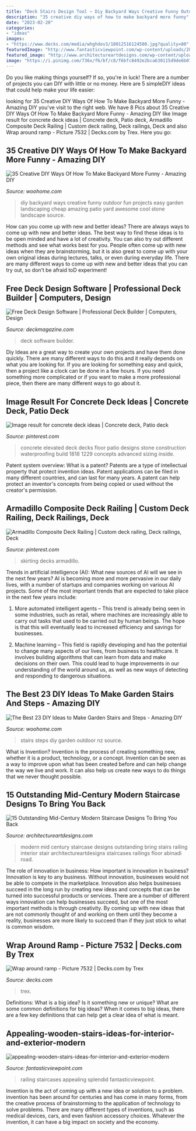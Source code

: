 ```yaml
---
title: "Deck Stairs Design Tool ~ Diy Backyard Ways Creative Funny Outdoor Fun Projects Easy Garden Landscaping Cheap Amazing Patio Yard Awesome Cool Stone Landscape Source"
description: "35 creative diy ways of how to make backyard more funny"
date: "2023-02-20"
categories:
- "ideas"
images:
- "https://www.decks.com/media/whghdev3/18012516124500.jpg?quality=80"
featuredImage: "http://www.fantasticviewpoint.com/wp-content/uploads/2017/02/appealing-wooden-stairs-ideas-for-interior-and-exterior-modern-staircase-railing-designs-stairs.jpg"
featured_image: "http://www.architectureartdesigns.com/wp-content/uploads/2015/03/15-Outstanding-Mid-Century-Modern-Staircase-Designs-To-Bring-You-Back-In-Time-8-630x947.jpg"
image: "https://i.pinimg.com/736x/f6/bf/c8/f6bfc8492e2bca630115d9de6b070f14.jpg"
---
```



Do you like making things yourself? If so, you're in luck! There are a number of projects you can DIY with little or no money. Here are 5 simpleDIY ideas that could help make your life easier: 

	

		
looking for 35 Creative DIY Ways Of How To Make Backyard More Funny - Amazing DIY you've visit to the right web. We have 8 Pics about 35 Creative DIY Ways Of How To Make Backyard More Funny - Amazing DIY like Image result for concrete deck ideas | Concrete deck, Patio deck, Armadillo Composite Deck Railing | Custom deck railing, Deck railings, Deck and also Wrap around ramp - Picture 7532 | Decks.com by Trex. Here you go:
		
    
## 35 Creative DIY Ways Of How To Make Backyard More Funny - Amazing DIY

<img loading=lazy src="http://www.woohome.com/wp-content/uploads/2013/08/DIY-Ways-Of-Backyard-13-2.jpg" onerror="this.onerror=null;this.src='https://tse4.mm.bing.net/th?id=OIP.YxOpG47vUh4KX9eT1GIjDwHaJ7&amp;pid=15.1';" alt="35 Creative DIY Ways Of How To Make Backyard More Funny - Amazing DIY">

_Source: woohome.com_

>diy backyard ways creative funny outdoor fun projects easy garden landscaping cheap amazing patio yard awesome cool stone landscape source. 

	

How can you come up with new and better ideas?
There are always ways to come up with new and better ideas. The best way to find these ideas is to be open minded and have a lot of creativity. You can also try out different methods and see what works best for you. People often come up with new ideas when they are brainstorming, but it is also great to come up with your own original ideas during lectures, talks, or even during everyday life. There are many different ways to come up with new and better ideas that you can try out, so don’t be afraid toD experiment!

    
## Free Deck Design Software | Professional Deck Builder | Computers, Design

<img loading=lazy src="http://cdnassets.hw.net/e4/a3/e8b67657472d949b7f686d67a13c/tmp6680-2etmp-tcm122-2047242.jpg" onerror="this.onerror=null;this.src='https://tse1.mm.bing.net/th?id=OIP.u_bJAYY-DDnCz0fLC8WZnAHaE8&amp;pid=15.1';" alt="Free Deck Design Software | Professional Deck Builder | Computers, Design">

_Source: deckmagazine.com_

>deck software builder. 

	

Diy Ideas are a great way to create your own projects and have them done quickly. There are many different ways to do this and it really depends on what you are looking for. If you are looking for something easy and quick, then a project like a clock can be done in a few hours. If you need something more complicated or if you want to make a more professional piece, then there are many different ways to go about it.

    
## Image Result For Concrete Deck Ideas | Concrete Deck, Patio Deck

<img loading=lazy src="https://i.pinimg.com/736x/05/ea/05/05ea052e692798d0c6a23eadeb61ddc4.jpg" onerror="this.onerror=null;this.src='https://tse3.mm.bing.net/th?id=OIP.UBC53PQWR7g9P5LoZ20PmQHaK8&amp;pid=15.1';" alt="Image result for concrete deck ideas | Concrete deck, Patio deck">

_Source: pinterest.com_

>concrete elevated deck decks floor patio designs stone construction waterproofing build 1818 1229 concepts advanced sizing inside. 

	

Patent system overview: What is a patent?
Patents are a type of intellectual property that protect invention ideas. Patent applications can be filed in many different countries, and can last for many years. A patent can help protect an inventor's concepts from being copied or used without the creator's permission.

    
## Armadillo Composite Deck Railing | Custom Deck Railing, Deck Railings, Deck

<img loading=lazy src="https://i.pinimg.com/736x/f6/bf/c8/f6bfc8492e2bca630115d9de6b070f14.jpg" onerror="this.onerror=null;this.src='https://tse2.mm.bing.net/th?id=OIP.RubPGIApX4CD6Xv05EVRzAHaJ3&amp;pid=15.1';" alt="Armadillo Composite Deck Railing | Custom deck railing, Deck railings, Deck">

_Source: pinterest.com_

>skirting decks armadillo. 

	

Trends in artificial intelligence (AI): What new sources of AI will we see in the next few years?
AI is becoming more and more pervasive in our daily lives, with a number of startups and companies working on various AI projects. Some of the most important trends that are expected to take place in the next few years include:
1. More automated intelligent agents – This trend is already being seen in some industries, such as retail, where machines are increasingly able to carry out tasks that used to be carried out by human beings. The hope is that this will eventually lead to increased efficiency and savings for businesses.

2. Machine learning – This field is rapidly developing and has the potential to change many aspects of our lives, from business to healthcare. It involves building algorithms that can learn from data and make decisions on their own. This could lead to huge improvements in our understanding of the world around us, as well as new ways of detecting and responding to dangerous situations.

    
## The Best 23 DIY Ideas To Make Garden Stairs And Steps - Amazing DIY

<img loading=lazy src="http://www.woohome.com/wp-content/uploads/2017/03/DIY-Outdoor-Steps-and-Stairs-Ideas-19.jpg" onerror="this.onerror=null;this.src='https://tse4.mm.bing.net/th?id=OIP.Ma4MrPdvorZ6_P6xN0LP8QHaLP&amp;pid=15.1';" alt="The Best 23 DIY Ideas to Make Garden Stairs and Steps - Amazing DIY">

_Source: woohome.com_

>stairs steps diy garden outdoor nz source. 

	

What is Invention?
Invention is the process of creating something new, whether it is a product, technology, or a concept. Invention can be seen as a way to improve upon what has been created before and can help change the way we live and work. It can also help us create new ways to do things that we never thought possible.

    
## 15 Outstanding Mid-Century Modern Staircase Designs To Bring You Back

<img loading=lazy src="http://www.architectureartdesigns.com/wp-content/uploads/2015/03/15-Outstanding-Mid-Century-Modern-Staircase-Designs-To-Bring-You-Back-In-Time-8-630x947.jpg" onerror="this.onerror=null;this.src='https://tse4.mm.bing.net/th?id=OIP.Fay97cpFPcOHjjPyECGi7wHaLI&amp;pid=15.1';" alt="15 Outstanding Mid-Century Modern Staircase Designs To Bring You Back">

_Source: architectureartdesigns.com_

>modern mid century staircase designs outstanding bring stairs railing interior stair architectureartdesigns staircases railings floor abinadi road. 

	

The role of innovation in business: How important is innovation in business?
Innovation is key to any business. Without innovation, businesses would not be able to compete in the marketplace. Innovation also helps businesses succeed in the long run by creating new ideas and concepts that can be turned into successful products or services. There are a number of different ways innovation can help businesses succeed, but one of the most important methods is through creativity. By coming up with new ideas that are not commonly thought of and working on them until they become a reality, businesses are more likely to succeed than if they just stick to what is common wisdom.

    
## Wrap Around Ramp - Picture 7532 | Decks.com By Trex

<img loading=lazy src="https://www.decks.com/media/whghdev3/18012516124500.jpg?quality=80" onerror="this.onerror=null;this.src='https://tse4.mm.bing.net/th?id=OIP.n5u8U1lYaFs4tyX7tSjAegHaFj&amp;pid=15.1';" alt="Wrap around ramp - Picture 7532 | Decks.com by Trex">

_Source: decks.com_

>trex. 

	

Definitions: What is a big idea? Is it something new or unique? What are some common definitions for big ideas?
When it comes to big ideas, there are a few key definitions that can help get a clear idea of what is meant.

    
## Appealing-wooden-stairs-ideas-for-interior-and-exterior-modern

<img loading=lazy src="http://www.fantasticviewpoint.com/wp-content/uploads/2017/02/appealing-wooden-stairs-ideas-for-interior-and-exterior-modern-staircase-railing-designs-stairs.jpg" onerror="this.onerror=null;this.src='https://tse1.mm.bing.net/th?id=OIP.OAFD9UCTMTquwUlOHtQDsAHaJ4&amp;pid=15.1';" alt="appealing-wooden-stairs-ideas-for-interior-and-exterior-modern">

_Source: fantasticviewpoint.com_

>railing staircases appealing splendid fantasticviewpoint. 

	

Invention is the act of coming up with a new idea or solution to a problem. invention has been around for centuries and has come in many forms, from the creative process of brainstorming to the application of technology to solve problems. There are many different types of inventions, such as medical devices, cars, and even fashion accessory choices. Whatever the invention, it can have a big impact on society and the economy.

